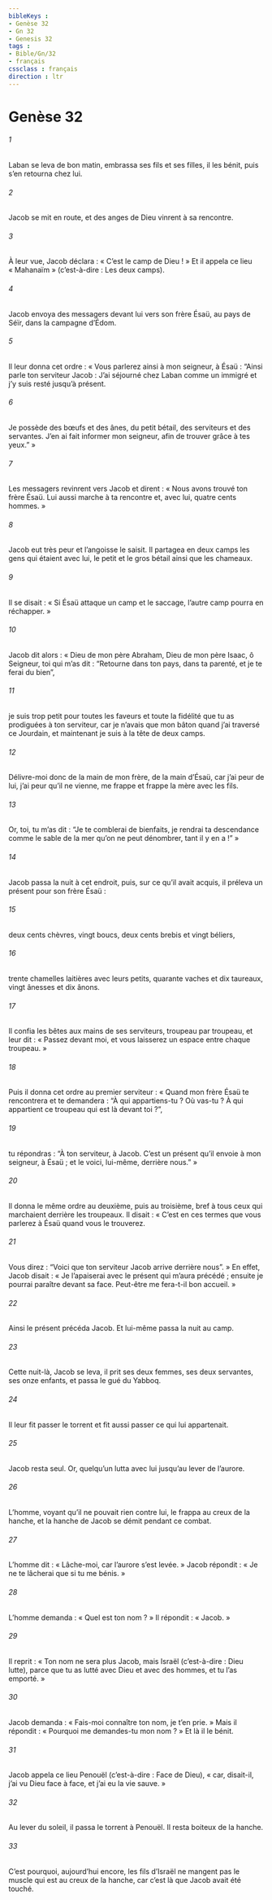 ```yaml
---
bibleKeys : 
- Genèse 32
- Gn 32
- Genesis 32
tags : 
- Bible/Gn/32
- français
cssclass : français
direction : ltr
---
```


# Genèse 32

###### 1
Laban se leva de bon matin, embrassa ses fils et ses filles, il les bénit, puis s’en retourna chez lui.
###### 2
Jacob se mit en route, et des anges de Dieu vinrent à sa rencontre.
###### 3
À leur vue, Jacob déclara : « C’est le camp de Dieu ! » Et il appela ce lieu « Mahanaïm » (c’est-à-dire : Les deux camps).
###### 4
Jacob envoya des messagers devant lui vers son frère Ésaü, au pays de Séïr, dans la campagne d’Édom.
###### 5
Il leur donna cet ordre : « Vous parlerez ainsi à mon seigneur, à Ésaü : “Ainsi parle ton serviteur Jacob : J’ai séjourné chez Laban comme un immigré et j’y suis resté jusqu’à présent.
###### 6
Je possède des bœufs et des ânes, du petit bétail, des serviteurs et des servantes. J’en ai fait informer mon seigneur, afin de trouver grâce à tes yeux.” »
###### 7
Les messagers revinrent vers Jacob et dirent : « Nous avons trouvé ton frère Ésaü. Lui aussi marche à ta rencontre et, avec lui, quatre cents hommes. »
###### 8
Jacob eut très peur et l’angoisse le saisit. Il partagea en deux camps les gens qui étaient avec lui, le petit et le gros bétail ainsi que les chameaux.
###### 9
Il se disait : « Si Ésaü attaque un camp et le saccage, l’autre camp pourra en réchapper. »
###### 10
Jacob dit alors : « Dieu de mon père Abraham, Dieu de mon père Isaac, ô Seigneur, toi qui m’as dit : “Retourne dans ton pays, dans ta parenté, et je te ferai du bien”,
###### 11
je suis trop petit pour toutes les faveurs et toute la fidélité que tu as prodiguées à ton serviteur, car je n’avais que mon bâton quand j’ai traversé ce Jourdain, et maintenant je suis à la tête de deux camps.
###### 12
Délivre-moi donc de la main de mon frère, de la main d’Ésaü, car j’ai peur de lui, j’ai peur qu’il ne vienne, me frappe et frappe la mère avec les fils.
###### 13
Or, toi, tu m’as dit : “Je te comblerai de bienfaits, je rendrai ta descendance comme le sable de la mer qu’on ne peut dénombrer, tant il y en a !” »
###### 14
Jacob passa la nuit à cet endroit, puis, sur ce qu’il avait acquis, il préleva un présent pour son frère Ésaü :
###### 15
deux cents chèvres, vingt boucs, deux cents brebis et vingt béliers,
###### 16
trente chamelles laitières avec leurs petits, quarante vaches et dix taureaux, vingt ânesses et dix ânons.
###### 17
Il confia les bêtes aux mains de ses serviteurs, troupeau par troupeau, et leur dit : « Passez devant moi, et vous laisserez un espace entre chaque troupeau. »
###### 18
Puis il donna cet ordre au premier serviteur : « Quand mon frère Ésaü te rencontrera et te demandera : “À qui appartiens-tu ? Où vas-tu ? À qui appartient ce troupeau qui est là devant toi ?”,
###### 19
tu répondras : “À ton serviteur, à Jacob. C’est un présent qu’il envoie à mon seigneur, à Ésaü ; et le voici, lui-même, derrière nous.” »
###### 20
Il donna le même ordre au deuxième, puis au troisième, bref à tous ceux qui marchaient derrière les troupeaux. Il disait : « C’est en ces termes que vous parlerez à Ésaü quand vous le trouverez.
###### 21
Vous direz : “Voici que ton serviteur Jacob arrive derrière nous”. » En effet, Jacob disait : « Je l’apaiserai avec le présent qui m’aura précédé ; ensuite je pourrai paraître devant sa face. Peut-être me fera-t-il bon accueil. »
###### 22
Ainsi le présent précéda Jacob. Et lui-même passa la nuit au camp.
###### 23
Cette nuit-là, Jacob se leva, il prit ses deux femmes, ses deux servantes, ses onze enfants, et passa le gué du Yabboq.
###### 24
Il leur fit passer le torrent et fit aussi passer ce qui lui appartenait.
###### 25
Jacob resta seul. Or, quelqu’un lutta avec lui jusqu’au lever de l’aurore.
###### 26
L’homme, voyant qu’il ne pouvait rien contre lui, le frappa au creux de la hanche, et la hanche de Jacob se démit pendant ce combat.
###### 27
L’homme dit : « Lâche-moi, car l’aurore s’est levée. » Jacob répondit : « Je ne te lâcherai que si tu me bénis. »
###### 28
L’homme demanda : « Quel est ton nom ? » Il répondit : « Jacob. »
###### 29
Il reprit : « Ton nom ne sera plus Jacob, mais Israël (c’est-à-dire : Dieu lutte), parce que tu as lutté avec Dieu et avec des hommes, et tu l’as emporté. »
###### 30
Jacob demanda : « Fais-moi connaître ton nom, je t’en prie. » Mais il répondit : « Pourquoi me demandes-tu mon nom ? » Et là il le bénit.
###### 31
Jacob appela ce lieu Penouël (c’est-à-dire : Face de Dieu), « car, disait-il, j’ai vu Dieu face à face, et j’ai eu la vie sauve. »
###### 32
Au lever du soleil, il passa le torrent à Penouël. Il resta boiteux de la hanche.
###### 33
C’est pourquoi, aujourd’hui encore, les fils d’Israël ne mangent pas le muscle qui est au creux de la hanche, car c’est là que Jacob avait été touché.
